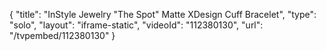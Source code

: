 {
    "title": "InStyle Jewelry \"The Spot\" Matte XDesign Cuff Bracelet",
    "type": "solo",
    "layout": "iframe-static",
    "videoId": "112380130",
    "url": "\/tvpembed\/112380130"
}
